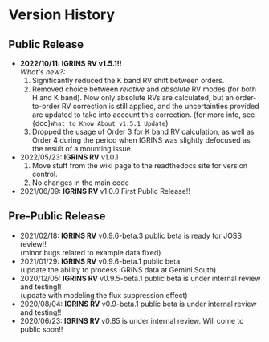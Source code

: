 
# Version History

## Public Release
* **2022/10/11: IGRINS RV v1.5.1!!**\
  *What's new?:*
  1. Significantly reduced the K band RV shift between orders.
  2. Removed choice between *relative* and *absolute* RV modes (for both H and K band). Now only absolute RVs are calculated, but an order-to-order RV correction is still applied, and the uncertainties provided are updated to take into account this correction. (for more info, see {doc}`What to Know About v1.5.1 Update`)
  3. Dropped the usage of Order 3 for K band RV calculation, as well as Order 4 during the period when IGRINS was slightly defocused as the result of a mounting issue.
* 2022/05/23: **IGRINS RV** v1.0.1
  1. Move stuff from the wiki page to the readthedocs site for version control.
  2. No changes in the main code
* 2021/06/09: **IGRINS RV** v1.0.0 First Public Release!!

## Pre-Public Release
* 2021/02/18: **IGRINS RV** v0.9.6-beta.3 public beta is ready for JOSS review!!\
(minor bugs related to example data fixed)
* 2021/01/29: **IGRINS RV** v0.9.6-beta.1 public beta\
(update the ability to process IGRINS data at Gemini South)
* 2020/12/05: **IGRINS RV** v0.9.5-beta.1 public beta is under internal review and testing!!\
(update with modeling the flux suppression effect)
* 2020/08/04: **IGRINS RV** v0.9-beta.1 public beta is under internal review and testing!!
* 2020/06/23: **IGRINS RV** v0.85 is under internal review. Will come to public soon!!
